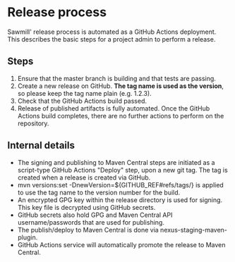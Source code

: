 # Release process

Sawmill' release process is automated as a GitHub Actions deployment. This describes the basic steps for a project admin to perform a release.

## Steps

1. Ensure that the master branch is building and that tests are passing.
1. Create a new release on GitHub. **The tag name is used as the version**, so please keep the tag name plain (e.g. 1.2.3).
1. Check that the GitHub Actions build passed.
1. Release of published artifacts is fully automated. Once the GitHub Actions build completes, there are no further actions to perform on the repository.

## Internal details

* The signing and publishing to Maven Central steps are initiated as a script-type GitHub Actions "Deploy" step, upon a new git tag. The tag is created when a release is created via GitHub.
* mvn versions:set -DnewVersion=${GITHUB_REF#refs/tags/} is applied to use the tag name to the version number for the build.
* An encrypted GPG key within the release directory is used for signing. This key file is decrypted using GitHub secrets.
* GitHub secrets also hold GPG and Maven Central API username/passwords that are used for publishing.
* The publish/deploy to Maven Central is done via nexus-staging-maven-plugin.
* GitHub Actions service will automatically promote the release to Maven Central.
